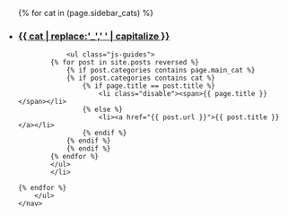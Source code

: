<aside>
    <nav>
        <ul>
    {% for cat in (page.sidebar_cats) %}
            <li>
                <h3>
                    <a href="#">{{ cat | replace:'_',' ' | capitalize }}</a>
                </h3>
                
                <ul class="js-guides">
            {% for post in site.posts reversed %}
                {% if post.categories contains page.main_cat %}
                {% if post.categories contains cat %}
                    {% if page.title == post.title %}
                        <li class="disable"><span>{{ page.title }}</span></li>
                    {% else %}
                        <li><a href="{{ post.url }}">{{ post.title }}</a></li>
                    {% endif %}
                {% endif %}
                {% endif %}
            {% endfor %}
            </ul>
            </li>
            
    {% endfor %}
        </ul>
    </nav>
</aside>